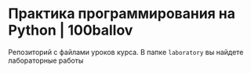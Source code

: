 # Практика программирования на Python | 100ballov

Репозиторий с файлами уроков курса. В папке <code>laboratory</code> вы найдете лабораторные работы

